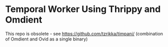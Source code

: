 # Temporal Worker Using Thrippy and Omdient

This repo is obsolete - see https://github.com/tzrikka/timpani/ (combination of Omdient and Ovid as a single binary)
